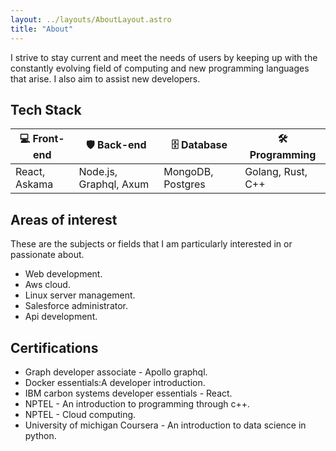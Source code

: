 ```yaml
---
layout: ../layouts/AboutLayout.astro
title: "About"
---
```


I strive to stay current and meet the needs of users by keeping up with the constantly
evolving field of computing and new programming languages that arise. I also aim to assist new developers.

## Tech Stack

| 💻 Front-end   | 🛡️ Back-end            | 🗄️ Database       | 🛠️ Programming    |
| -------------- | ---------------------- | ----------------- | ----------------- |
| React, Askama | Node.js, Graphql, Axum | MongoDB, Postgres | Golang, Rust, C++ |

## Areas of interest

These are the subjects or fields that I am particularly interested in or passionate about.

- Web development.
- Aws cloud.
- Linux server management.
- Salesforce administrator.
- Api development.

## Certifications

- Graph developer associate - Apollo graphql.
- Docker essentials:A developer introduction.
- IBM carbon systems developer essentials - React.
- NPTEL - An introduction to programming through c++.
- NPTEL - Cloud computing.
- University of michigan Coursera - An introduction to data science in python.
